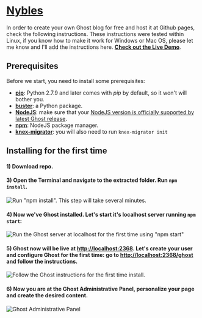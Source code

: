 # [Nybles](https://nybles.github.io/NyblesNews) 

In order to create your own Ghost blog for free and host it at Github pages, check the following instructions. These instructions were tested within Linux, if you know how to make it work for Windows or Mac OS, please let me know and I'll add the instructions here. [**Check out the Live Demo**](https://nybles.github.io/NyblesNews).


## Prerequisites
Before we start, you need to install some prerequisites:
- [**pip**](https://pip.pypa.io/en/stable/quickstart/): Python 2.7.9 and later comes with *pip* by default, so it won't will bother you.
- [**buster**](https://pypi.python.org/pypi/buster/0.1.3): a Python package.
- [**NodeJS**](https://nodejs.org/en/): make sure that your [NodeJS version is officially supported by latest Ghost release](http://support.ghost.org/supported-node-versions/).
- [**npm**](https://nodejs.org/en/): NodeJS package manager.
- [**knex-migrator**](https://github.com/TryGhost/knex-migrator): you will also need to run `knex-migrator init`

## Installing for the first time
#### 1) Download repo.

#### 3) Open the Terminal and navigate to the extracted folder. Run `npm install`.
![Run "npm install". This step will take several minutes.](http://i.imgur.com/jUBPv3h.png)

#### 4) Now we've Ghost installed. Let's start it's localhost server running `npm start`:
![Run the Ghost server at localhost for the first time using "npm start"](http://i.imgur.com/m49izT3.png)

#### 5) Ghost now will be live at [http://localhost:2368](http://localhost:2368). Let's create your user and configure Ghost for the first time: go to [http://localhost:2368/ghost](http://localhost:2368/ghost) and follow the instructions.
![Follow the Ghost instructions for the first time install.](http://i.imgur.com/lss8Rbw.png)

#### 6) Now you are at the Ghost Administrative Panel, personalize your page and create the desired content.
![Ghost Administrative Panel](http://i.imgur.com/lXhbMJK.png)
